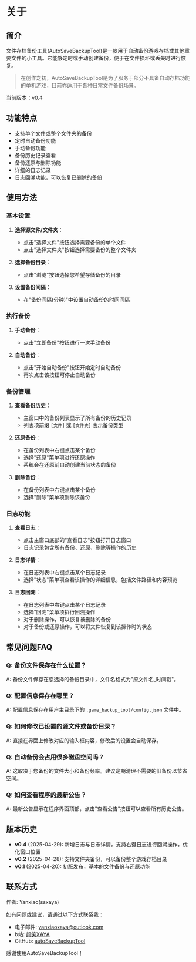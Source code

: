 # 关于

## 简介

文件存档备份工具(AutoSaveBackupTool)是一款用于自动备份游戏存档或其他重要文件的小工具。它能够定时或手动创建备份，便于在文件损坏或丢失时进行恢复。
> 在创作之初，AutoSaveBackupTool是为了服务于部分不具备自动存档功能的单机游戏，目前亦适用于各种日常文件备份场景。

当前版本：v0.4

## 功能特点

- 支持单个文件或整个文件夹的备份
- 定时自动备份功能
- 手动备份功能
- 备份历史记录查看
- 备份还原与删除功能
- 详细的日志记录
- 日志回溯功能，可以恢复已删除的备份

## 使用方法

### 基本设置

1. **选择源文件/文件夹**：
   - 点击"选择文件"按钮选择需要备份的单个文件
   - 点击"选择文件夹"按钮选择需要备份的整个文件夹

2. **选择备份目录**：
   - 点击"浏览"按钮选择您希望存储备份的目录

3. **设置备份间隔**：
   - 在"备份间隔(分钟)"中设置自动备份的时间间隔

### 执行备份

1. **手动备份**：
   - 点击"立即备份"按钮进行一次手动备份

2. **自动备份**：
   - 点击"开始自动备份"按钮开始定时自动备份
   - 再次点击该按钮可停止自动备份

### 备份管理

1. **查看备份历史**：
   - 主窗口中的备份列表显示了所有备份的历史记录
   - 列表项前缀 `[文件]` 或 `[文件夹]` 表示备份类型

2. **还原备份**：
   - 在备份列表中右键点击某个备份
   - 选择"还原"菜单项进行还原操作
   - 系统会在还原前自动创建当前状态的备份

3. **删除备份**：
   - 在备份列表中右键点击某个备份
   - 选择"删除"菜单项删除该备份

### 日志功能

1. **查看日志**：
   - 点击主窗口底部的"查看日志"按钮打开日志窗口
   - 日志记录包含所有备份、还原、删除等操作的历史

2. **日志详情**：
   - 在日志列表中右键点击某个日志记录
   - 选择"状态"菜单项查看该操作的详细信息，包括文件路径和内容预览

3. **日志回溯**：
   - 在日志列表中右键点击某个日志记录
   - 选择"回溯"菜单项执行回溯操作
   - 对于删除操作，可以恢复被删除的备份
   - 对于备份或还原操作，可以将文件恢复到该操作时的状态

## 常见问题FAQ

### Q: 备份文件保存在什么位置？
A: 备份文件保存在您选择的备份目录中，文件名格式为"原文件名_时间戳"。

### Q: 配置信息保存在哪里？
A: 配置信息保存在用户主目录下的 `.game_backup_tool/config.json` 文件中。

### Q: 如何修改已设置的源文件或备份目录？
A: 直接在界面上修改对应的输入框内容，修改后的设置会自动保存。

### Q: 自动备份会占用很多磁盘空间吗？
A: 这取决于您备份的文件大小和备份频率。建议定期清理不需要的旧备份以节省空间。

### Q: 如何查看程序的最新公告？
A: 最新公告显示在程序界面顶部，点击"查看公告"按钮可以查看所有历史公告。

## 版本历史

- **v0.4** (2025-04-29): 新增日志与日志详情，支持右键日志进行回溯操作，优化窗口位置
- **v0.2** (2025-04-28): 支持文件夹备份，可以备份整个游戏存档目录
- **v0.1** (2025-04-20): 初版发布，基本的文件备份与还原功能

## 联系方式

作者: Yanxiao(ssxaya)

如有问题或建议，请通过以下方式联系我：

- 电子邮件: [yanxiaoxaya@outlook.com](mailto:yanxiaoxaya@outlook.com)
- b站: [颜笑XAYA](https://space.bilibili.com/359322078)
- GitHub: [autoSaveBackupTool](https://github.com/ssxaya/autoSaveBackupTool/)

感谢使用AutoSaveBackupTool！
